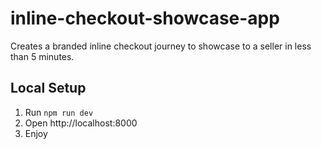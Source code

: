 # inline-checkout-showcase-app
Creates a branded inline checkout journey to showcase to a seller in less than 5 minutes.

## Local Setup
1. Run `npm run dev`
2. Open http://localhost:8000
3. Enjoy